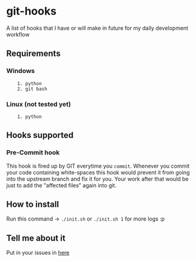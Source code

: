# git-hooks
A list of hooks that I have or will make in future for my daily development workflow

## Requirements

### Windows
	
	 	1. python
	 	2. git bash
		
### Linux (not tested yet)
	 	1. python

## Hooks supported

### Pre-Commit hook
This hook is fired up by GIT everytime you `commit`. Whenever you commit your code containing white-spaces this hook would prevent it from going into the upstream branch and fix it for you. Your work after that would be just to add the "affected files" again into git.

## How to install
Run this command -> `./init.sh` or `./init.sh 1` for more logs :p

## Tell me about it
Put in your issues in [here](https://github.com/raul1991/git-hooks/issues "pre-commit hook")
